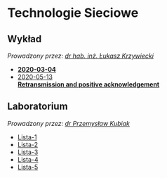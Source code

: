 # Technologie Sieciowe

## Wykład

*Prowadzony przez: [dr hab. inż. Łukasz Krzywiecki](https://cs.pwr.edu.pl/krzywiecki)*

- [**2020-03-04**](wyk/2020-03-04.md)
- [2020-05-13\
    **Retransmission and positive acknowledgement**](wyk/2020-05-13/retransmission.md)

## Laboratorium

*Prowadzony przez: [dr Przemysław Kubiak](https://cs.pwr.edu.pl/kubiak)*

  - [Lista-1](lab/lista-1.md)
  - [Lista-2](lab/lista-2/readme.md)
  - [Lista-3](lab/lista-3/readme.md)
  - [Lista-4](lab/lista-4/readme.md)
  - [Lista-5](lab/lista-5/readme.md)
